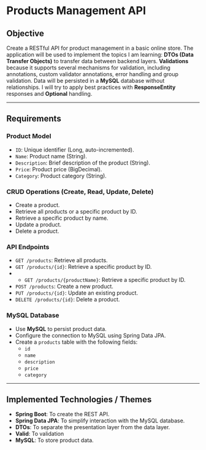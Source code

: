 # Products Management API 

## Objective
Create a RESTful API for product management in a basic online store. The application will be used to implement the topics I am learning:  **DTOs (Data Transfer Objects)** to transfer data between backend layers. **Validations** because it supports several mechanisms for validation, including annotations, custom validator annotations, error handling and group validation. Data will be persisted in a **MySQL** database without relationships.
I will try to apply best practices with **ResponseEntity** responses and **Optional** handling.

---

## Requirements

### Product Model
- `ID`: Unique identifier (Long, auto-incremented).
- `Name`: Product name (String).
- `Description`: Brief description of the product (String).
- `Price`: Product price (BigDecimal).
- `Category`: Product category (String).

### CRUD Operations (Create, Read, Update, Delete)
- Create a product.
- Retrieve all products or a specific product by ID.
- Retrieve a specific product by name.
- Update a product.
- Delete a product.


### API Endpoints
- `GET /products`: Retrieve all products.
- `GET /products/{id}`: Retrieve a specific product by ID.
- - `GET /products/{productName}`: Retrieve a specific product by ID.
- `POST /products`: Create a new product.
- `PUT /products/{id}`: Update an existing product.
- `DELETE /products/{id}`: Delete a product.

### MySQL Database
- Use **MySQL** to persist product data.
- Configure the connection to MySQL using Spring Data JPA.
- Create a `products` table with the following fields:
    - `id`
    - `name`
    - `description`
    - `price`
    - `category`

---

## Implemented Technologies / Themes
- **Spring Boot**: To create the REST API.
- **Spring Data JPA**: To simplify interaction with the MySQL database.
- **DTOs**: To separate the presentation layer from the data layer.
- **Valid**: To validation
- **MySQL**: To store product data.



